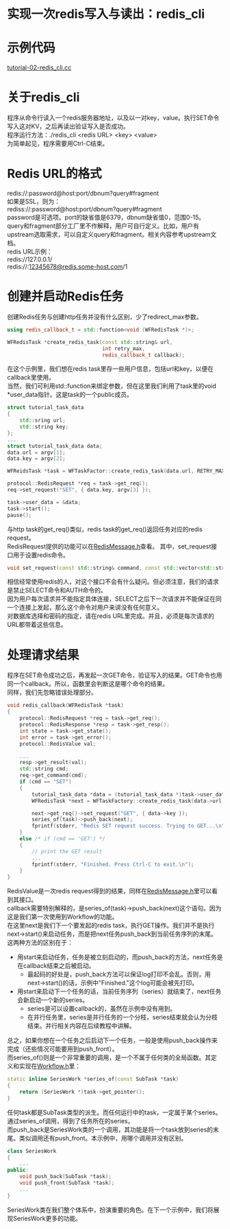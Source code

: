 # 实现一次redis写入与读出：redis_cli
# 示例代码

[tutorial-02-redis_cli.cc](../tutorial/tutorial-02-redis_cli.cc)

# 关于redis_cli

程序从命令行读入一个redis服务器地址，以及以一对key，value。执行SET命令写入这对KV，之后再读出验证写入是否成功。  
程序运行方法：./redis_cli \<redis URL\> \<key\> \<value\>  
为简单起见，程序需要用Ctrl-C结束。

# Redis URL的格式

redis://:password@host:port/dbnum?query#fragment  
如果是SSL，则为：  
rediss://:password@host:port/dbnum?query#fragment  
password是可选项。port的缺省值是6379，dbnum缺省值0，范围0-15。  
query和fragment部分工厂里不作解释，用户可自行定义。比如，用户有upstream选取需求，可以自定义query和fragment。相关内容参考upstream文档。  
redis URL示例：  
redis://127.0.0.1/  
redis://:12345678@redis.some-host.com/1

# 创建并启动Redis任务

创建Redis任务与创建http任务并没有什么区别，少了redirect_max参数。
~~~cpp
using redis_callback_t = std::function<void (WFRedisTask *)>;

WFRedisTask *create_redis_task(const std::string& url,
                               int retry_max,
                               redis_callback_t callback);
~~~
在这个示例里，我们想在redis task里存一些用户信息，包括url和key，以便在callback里使用。  
当然，我们可利用std::function来绑定参数，但在这里我们利用了task里的void *user_data指针。这是task的一个public成员。
~~~cpp
struct tutorial_task_data
{
    std::sring url;
    std::string key;
};
...
struct tutorial_task_data data;
data.url = argv[1];
data.key = argv[2];

WFReidsTask *task = WFTaskFactor::create_redis_task(data.url, RETRY_MAX, redis_callback);

protocol::RedisRequest *req = task->get_req();
req->set_request("SET", { data.key, argv[3] });

task->user_data = &data;
task->start();
pause();
~~~
与http task的get_req()类似，redis task的get_req()返回任务对应的redis request。  
RedisRequest提供的功能可以在[RedisMessage.h](../src/protocol/RedisMessage.h)查看。
其中，set_request接口用于设置redis命令。  
~~~cpp
void set_request(const std::string& command, const std::vector<std::string>& params);
~~~
相信经常使用redis的人，对这个接口不会有什么疑问。但必须注意，我们的请求是禁止SELECT命令和AUTH命令的。  
因为用户每次请求并不能指定具体连接，SELECT之后下一次请求并不能保证在同一个连接上发起，那么这个命令对用户来讲没有任何意义。  
对数据库选择和密码的指定，请在redis URL里完成。并且，必须是每次请求的URL都带着这些信息。  

# 处理请求结果

程序在SET命令成功之后，再发起一次GET命令，验证写入的结果。GET命令也用同一个callback。所以，函数里会判断这是哪个命令的结果。  
同样，我们先忽略错误处理部分。
~~~cpp
void redis_callback(WFRedisTask *task)
{
    protocol::RedisRequest *req = task->get_req();
    protocol::RedisResponse *resp = task->get_resp();
    int state = task->get_state();
    int error = task->get_error();
    protocol::RedisValue val;

    ...
    resp->get_result(val);
    std::string cmd;
    req->get_command(cmd);
    if (cmd == "SET")
    {
        tutorial_task_data *data = (tutorial_task_data *)task->user_data;
        WFRedisTask *next = WFTaskFactory::create_redis_task(data->url, RETRY_MAX, redis_callback);

        next->get_req()->set_request("GET", { data->key });
        series_of(task)->push_back(next);
        fprintf(stderr, "Redis SET request success. Trying to GET...\n");
    }
    else /* if (cmd == 'GET') */
    {
        // print the GET result
        ...
        fprintf(stderr, "Finished. Press Ctrl-C to exit.\n");
    }
}
~~~
RedisValue是一次redis request得到的结果，同样在[RedisMessage.h](../src/protocol/RedisMessage.h)里可以看到其接口。  
callback需要特别解释的，是series_of(task)->push_back(next)这个语句。因为这是我们第一次使用到Workflow的功能。  
在这里next是我们下一个要发起的redis task，执行GET操作。我们并不是执行next->start()来启动任务，而是把next任务push_back到当前任务序列的末尾。  
这两种方法的区别在于：
  * 用start来启动任务，任务是被立刻启动的，而push_back的方法，next任务是在callback结束之后被启动。
    * 最起码的好处是，push_back方法可以保证log打印不会乱。否则，用next->start()的话，示例中"Finished."这个log可能会被先打印。
  * 用start来启动下一个任务的话，当前任务序列（series）就结束了，next任务会新启动一个新的series。
    * series是可以设置callback的，虽然在示例中没有用到。
    * 在并行任务里，series是并行任务的一个分枝，series结束就会认为分枝结束。并行相关内容在后续教程中讲解。

总之，如果你想在一个任务之后启动下一个任务，一般是使用push_back操作来完成（还些情况可能要用到push_front）。  
而series_of()则是一个非常重要的调用，是一个不属于任何类的全局函数。其定义和实现在[Workflow.h](../src/factory/Workflow.h#L140)里：
~~~cpp
static inline SeriesWork *series_of(const SubTask *task)
{
    return (SeriesWork *)task->get_pointer();
}
~~~
任何task都是SubTask类型的派生。而任何运行中的task，一定属于某个series。通过series_of调用，得到了任务所在的series。  
而push_back是SeriesWork类的一个调用，其功能是将一个task放到series的末尾。类似调用还有push_front。本示例中，用哪个调用并没有区别。
~~~cpp
class SeriesWork
{
    ...
public:
    void push_back(SubTask *task);
    void push_front(SubTask *task);
    ...
}
~~~
SeriesWork类在我们整个体系中，扮演重要的角色。在下一个示例中，我们将展现SeriesWork更多的功能。
